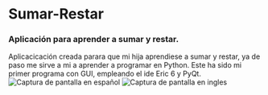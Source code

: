 # Sumar-Restar
### Aplicación para aprender a sumar y restar.
Aplicacicación creada parara que mi hija aprendiese a sumar y restar, ya de paso me sirve a mi a aprender a programar en Python.
Este ha sido mi primer programa con GUI, empleando el ide Eric 6 y PyQt.
![Captura de pantalla en español](D:\Documents\Python\Sumar-Restar\2020-11-05_17h25_08.png "Ejemplo") 
![Captura de pantalla en ingles](D:\Documents\Python\Sumar-Restar\2020-11-06_15h29_57.png "Ejemplo")
